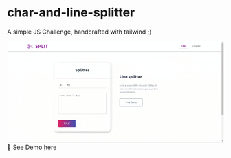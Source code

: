 # char-and-line-splitter  

A simple JS Challenge, handcrafted with tailwind ;)   

![image](https://raw.githubusercontent.com/A5H1Q/char-and-line-splitter/main/demo.gif)
👀 See Demo [here](https://a5h1q.github.io/char-and-line-splitter/index.html)
